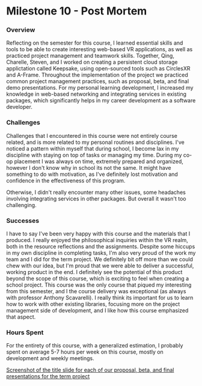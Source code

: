 # Milestone 10 - Post Mortem

### Overview

Reflecting on the semester for this course, I learned essential skills and tools to be able to create interesting web-based VR applications, as well as practiced project management and teamwork skills. Together, Qing, Charelle, Steven, and I worked on creating a persistent cloud storage applictation called Keepsake, using open-sourced tools such as CirclesXR and A-Frame. Throughout the implementation of the project we practiced common project management practices, such as proposal, beta, and final demo presentations. For my personal learning development, I increased my knowledge in web-based networking and integrating services in existing packages, which significantly helps in my career development as a software developer.

### Challenges

Challenges that I encountered in this course were not entirely course related, and is more related to my personal routines and disciplines. I've noticed a pattern within myself that during school, I become lax in my discipline with staying on top of tasks or managing my time. During my co-op placement I was always on time, extremely prepared and organized, however I don't know why in school its not the same. It might have something to do with motivation, as I've definitely lost motivation and confidence in the effectiveness of this program.

Otherwise, I didn't really encounter many other issues, some headaches involving integrating services in other packages. But overall it wasn't too challenging. 


### Successes

I have to say I've been very happy with this course and the materials that I produced. I really enjoyed the philosophical inquiries within the VR realm, both in the resource reflections and the assignments. Despite some hiccups in my own discipline in completing tasks, I'm also very proud of the work my team and I did for the term project. We definitely bit off more than we could chew with our idea, but I'm proud that we were able to deliver a successful, working product in the end. I definitely see the potential of this product beyond the scope of this course, which is exciting to feel when creating a school project. This course was the only course that piqued my interesting from this semester, and I the course delivery was exceptional (as always with professor Anthony Scavarelli). I really think its important for us to learn how to work with other existing libraries, focusing more on the project management side of development, and I like how this course emphasized that aspect.

### Hours Spent

For the entirety of this course, with a generalized estimation, I probably spent on average 5-7 hours per week on this course, mostly on development and weekly meetings. 

[Screenshot of the title slide for each of our proposal, beta, and final presentations for the term project](/assets/M10_image.png)
